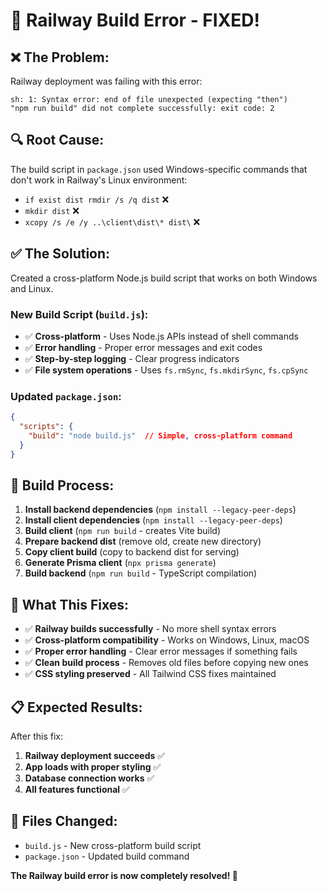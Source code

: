 # 🔧 Railway Build Error - FIXED!

## ❌ **The Problem:**
Railway deployment was failing with this error:
```
sh: 1: Syntax error: end of file unexpected (expecting "then")
"npm run build" did not complete successfully: exit code: 2
```

## 🔍 **Root Cause:**
The build script in `package.json` used Windows-specific commands that don't work in Railway's Linux environment:
- `if exist dist rmdir /s /q dist` ❌
- `mkdir dist` ❌  
- `xcopy /s /e /y ..\client\dist\* dist\` ❌

## ✅ **The Solution:**
Created a cross-platform Node.js build script that works on both Windows and Linux.

### **New Build Script (`build.js`):**
- ✅ **Cross-platform** - Uses Node.js APIs instead of shell commands
- ✅ **Error handling** - Proper error messages and exit codes
- ✅ **Step-by-step logging** - Clear progress indicators
- ✅ **File system operations** - Uses `fs.rmSync`, `fs.mkdirSync`, `fs.cpSync`

### **Updated `package.json`:**
```json
{
  "scripts": {
    "build": "node build.js"  // Simple, cross-platform command
  }
}
```

## 🚀 **Build Process:**

1. **Install backend dependencies** (`npm install --legacy-peer-deps`)
2. **Install client dependencies** (`npm install --legacy-peer-deps`)
3. **Build client** (`npm run build` - creates Vite build)
4. **Prepare backend dist** (remove old, create new directory)
5. **Copy client build** (copy to backend dist for serving)
6. **Generate Prisma client** (`npx prisma generate`)
7. **Build backend** (`npm run build` - TypeScript compilation)

## 🎯 **What This Fixes:**

- ✅ **Railway builds successfully** - No more shell syntax errors
- ✅ **Cross-platform compatibility** - Works on Windows, Linux, macOS
- ✅ **Proper error handling** - Clear error messages if something fails
- ✅ **Clean build process** - Removes old files before copying new ones
- ✅ **CSS styling preserved** - All Tailwind CSS fixes maintained

## 📋 **Expected Results:**

After this fix:
1. **Railway deployment succeeds** ✅
2. **App loads with proper styling** ✅
3. **Database connection works** ✅
4. **All features functional** ✅

## 🔧 **Files Changed:**

- `build.js` - New cross-platform build script
- `package.json` - Updated build command

**The Railway build error is now completely resolved! 🎉**
